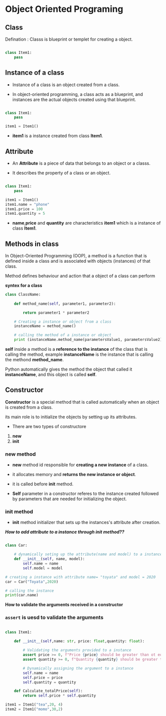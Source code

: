 # Object Oriented Programing

## Class 

Defination : Classs is blueprint or templet for creating a object.

```python

class Item1:
    pass


```
## Instance of a class

* Instance of a class is an object created from a class.

* In object-oriented programming, a class acts as a blueprint, and instances are the actual objects created using that blueprint.

```python 

class Item1:
    pass

item1 = Item1()

```

* **item1** is a instance created from class **Item1**.

## Attribute 

* An **Attribute** is a piece of data that belongs to an object or a classs.

* It describes the property of a class or an object.

```python

class Item1:
    pass 

item1 = Item1()
item1.name = "phone"
item1.price = 100
item1.quantity = 5

```

* **name**,**price** and **quantity** are characteristics **item1** which is a instance of class **Item1**.

## Methods in class

In Object-Oriented Programming (OOP), a method is a function that is defined inside a class and is associated with objects (instances) of that class. 

Method defines behaviour and action that a object of a class can perform 

**syntex for a class** 

```python
class ClassName:
    
    def method_name(self, parameter1, parameter2):

        return parameter1 * parameter2

    # Creating a instance or object from a class 
    instanceName = method_name()

    # calling the method of a instance or object
    print (instanceName.method_name(parametersValue1, parametersValue2))

```

**self** inside a method is a **reference to the instance** of the class that is calling the method, example **instanceName** is the instance that is calling the methond **method_name**.

Python automatically gives the method the object that called it **instanceName**, and this object is called **self**.


## Constructor 

**Constructor** is a special method that is called automatically when an object is created from a class. 

its main role is to initialize the objects by setting up its attributes.

* There are two types of constructore 
1. __new__
2. __init__

### __new__ method 

* __new__ method id responsible for **creating a new instance** of a class.

* it allocates memory and **returns the new instance or object**.

* it is called before __init__ method.

* **Self** parameter in a constructor referes to the instance created followed by parameters that are needed for initializing the object.

### __init__ method 

* __init__ method initializer that sets up the instances's attribute after creation.

***How to add attribute to a instance through __init__ method??***

```python

class Car:

    # dynamically seting up the attribute(name and model) to a instance 
    def __init__(self, name, model):
        self.name = name
        self.model = model

# creating a instance with attribute name= "toyata" and model = 2020
car = Car("Toyata",2020)

# calling the instance
print(car.name)

```

**How to validate the arguments received in a constructor**

### `assert` is uesd to validate the arguments

```python

class Item1:

    def __init__(self,name: str, price: float,quantity: float):
        
        # Validating the arguments provided to a instance
        assert price >= 0, f"Price {price} should be greater than ot equal to zero"
        assert quantity >= 0, f"Quantity {quantity} should be greater than ot equal to zero"

        # Dynamically assigning the argument to a instance
        self.name = name 
        self.price = price
        self.quantity = quantity

    def Calculate_totalPrice(self):
        return self.price * self.quantity

item1 = Item1("tea",20, 4)
item2 = Item1("momo",30,2)

```



